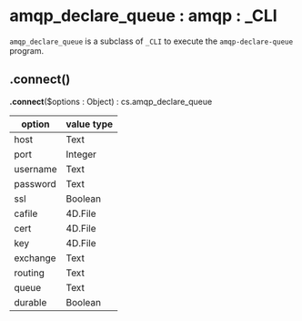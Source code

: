 # amqp_declare_queue : amqp : \_CLI

`amqp_declare_queue` is a subclass of `_CLI` to execute the `amqp-declare-queue` program. 

## .connect() 

**.connect**($options : Object) : cs.amqp_declare_queue

|option|value type|
|-|-|
|host|Text|
|port|Integer|
|username|Text|
|password|Text|
|ssl|Boolean|
|cafile|4D.File|
|cert|4D.File|
|key|4D.File|
|exchange|Text|
|routing|Text|
|queue|Text|
|durable|Boolean|
